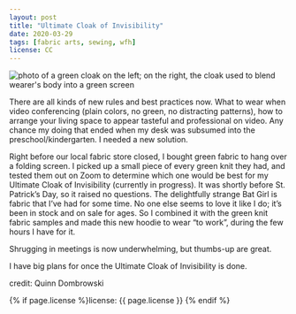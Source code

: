 ```yaml
---
layout: post
title: "Ultimate Cloak of Invisibility"
date: 2020-03-29
tags: [fabric arts, sewing, wfh]
license: CC
---
```


![photo of a green cloak on the left; on the right, the cloak used to blend wearer's body into a green screen]({{site.baseurl}}/assets/img/2020-03-29-ultimate-cloak-of-invisibility.jpg)

There are all kinds of new rules and best practices now. What to wear when video conferencing (plain colors, no green, no distracting patterns), how to arrange your living space to appear tasteful and professional on video. Any chance my doing that ended when my desk was subsumed into the preschool/kindergarten. I needed a new solution.

Right before our local fabric store closed, I bought green fabric to hang over a folding screen. I picked up a small piece of every green knit they had, and tested them out on Zoom to determine which one would be best for my Ultimate Cloak of Invisibility (currently in progress). It was shortly before St. Patrick’s Day, so it raised no questions. The delightfully strange Bat Girl is fabric that I’ve had for some time. No one else seems to love it like I do; it’s been in stock and on sale for ages. So I combined it with the green knit fabric samples and made this new hoodie to wear “to work”, during the few hours I have for it.

Shrugging in meetings is now underwhelming, but thumbs-up are great.

I have big plans for once the Ultimate Cloak of Invisibility is done.

credit: Quinn Dombrowski

{% if page.license %}license: {{ page.license }} {% endif %}
